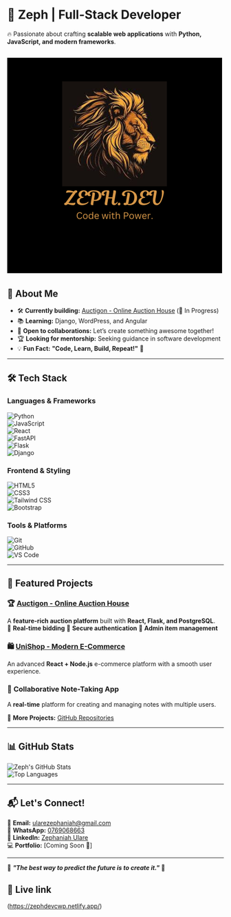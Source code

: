 # 🌟 Zeph | Full-Stack Developer  

🔥 Passionate about crafting **scalable web applications** with **Python, JavaScript, and modern frameworks**.  

![Zeph Banner](https://github.com/zeph254/My-Portfolio/blob/main/my-portfolio/src/assets/logo.png?raw=true)
---

## 🚀 About Me  

- 🛠 **Currently building:** [Auctigon - Online Auction House](https://github.com/zeph254/Auctigon-online-auction) (🚧 In Progress)  
- 📚 **Learning:** Django, WordPress, and Angular  
- 🤝 **Open to collaborations:** Let’s create something awesome together!  
- 🏆 **Looking for mentorship:** Seeking guidance in software development  
- 💡 **Fun Fact:** **"Code, Learn, Build, Repeat!"** 🚀  

---

## 🛠 Tech Stack  

### **Languages & Frameworks**  
![Python](https://img.shields.io/badge/Python-3776AB?style=for-the-badge&logo=python&logoColor=white)  
![JavaScript](https://img.shields.io/badge/JavaScript-F7DF1E?style=for-the-badge&logo=javascript&logoColor=black)  
![React](https://img.shields.io/badge/React-61DAFB?style=for-the-badge&logo=react&logoColor=black)  
![FastAPI](https://img.shields.io/badge/FastAPI-009688?style=for-the-badge&logo=fastapi&logoColor=white)  
![Flask](https://img.shields.io/badge/Flask-000000?style=for-the-badge&logo=flask&logoColor=white)  
![Django](https://img.shields.io/badge/Django-092E20?style=for-the-badge&logo=django&logoColor=white)  

### **Frontend & Styling**  
![HTML5](https://img.shields.io/badge/HTML5-E34F26?style=for-the-badge&logo=html5&logoColor=white)  
![CSS3](https://img.shields.io/badge/CSS3-1572B6?style=for-the-badge&logo=css3&logoColor=white)  
![Tailwind CSS](https://img.shields.io/badge/Tailwind_CSS-38B2AC?style=for-the-badge&logo=tailwind-css&logoColor=white)  
![Bootstrap](https://img.shields.io/badge/Bootstrap-7952B3?style=for-the-badge&logo=bootstrap&logoColor=white)  

### **Tools & Platforms**  
![Git](https://img.shields.io/badge/Git-F05032?style=for-the-badge&logo=git&logoColor=white)  
![GitHub](https://img.shields.io/badge/GitHub-181717?style=for-the-badge&logo=github&logoColor=white)  
![VS Code](https://img.shields.io/badge/VS_Code-007ACC?style=for-the-badge&logo=visual-studio-code&logoColor=white)  

---

## 🚀 Featured Projects  

### 🏆 **[Auctigon - Online Auction House](https://github.com/zeph254/Auctigon-online-auction)**  
A **feature-rich auction platform** built with **React, Flask, and PostgreSQL**.  
🔹 **Real-time bidding** 🔹 **Secure authentication** 🔹 **Admin item management**  

### 🛍 **[UniShop - Modern E-Commerce](https://run-sigma.vercel.app/)**  
An advanced **React + Node.js** e-commerce platform with a smooth user experience.  

### 📝 **Collaborative Note-Taking App**  
A **real-time** platform for creating and managing notes with multiple users.  

📌 **More Projects:** [GitHub Repositories](https://github.com/zeph254)  

---

## 📊 GitHub Stats  

![Zeph's GitHub Stats](https://github-readme-stats.vercel.app/api?username=zeph254&show_icons=true&theme=tokyonight)  
![Top Languages](https://github-readme-stats.vercel.app/api/top-langs/?username=zeph254&layout=compact&theme=tokyonight)  

---

## 📬 Let's Connect!  

📧 **Email:** [ularezephaniah@gmail.com](mailto:ularezephaniah@gmail.com)  
💬 **WhatsApp:** [0769068663](https://wa.me/254769068663)  
🔗 **LinkedIn:** [Zephaniah Ulare](https://www.linkedin.com/in/zephaniah-ulare-452019347/)  
💻 **Portfolio:** [Coming Soon 🚀]  

---

🚀 **_"The best way to predict the future is to create it."_** 🚀  

## 🚀 Live link
(https://zephdevcwp.netlify.app/)
